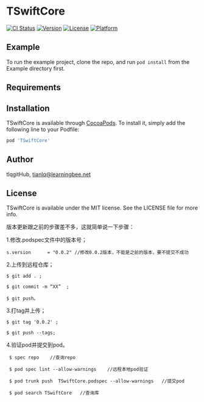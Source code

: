# TSwiftCore

[![CI Status](https://img.shields.io/travis/tlqgitHub/TSwiftCore.svg?style=flat)](https://travis-ci.org/tlqgitHub/TSwiftCore)
[![Version](https://img.shields.io/cocoapods/v/TSwiftCore.svg?style=flat)](https://cocoapods.org/pods/TSwiftCore)
[![License](https://img.shields.io/cocoapods/l/TSwiftCore.svg?style=flat)](https://cocoapods.org/pods/TSwiftCore)
[![Platform](https://img.shields.io/cocoapods/p/TSwiftCore.svg?style=flat)](https://cocoapods.org/pods/TSwiftCore)

## Example

To run the example project, clone the repo, and run `pod install` from the Example directory first.

## Requirements

## Installation

TSwiftCore is available through [CocoaPods](https://cocoapods.org). To install
it, simply add the following line to your Podfile:

```ruby
pod 'TSwiftCore'
```

## Author

tlqgitHub, tianlq@learningbee.net

## License

TSwiftCore is available under the MIT license. See the LICENSE file for more info.

版本更新跟之前的步骤差不多，这就简单说一下步骤：

1.修改.podspec文件中的版本号；

    s.version      = "0.0.2" //修改0.0.2版本，不能是之前的版本，要不提交不成功

2.上传到远程仓库；

    $ git add . ;  

    $ git commit -m “XX”  ; 

    $ git push。

3.打tag并上传；

    $ git tag '0.0.2' ;    

    $ git push --tags;

4.验证pod并提交到pod。

     $ spec repo    //查询repo

     $ pod spec lint --allow-warnings    //远程本地pod验证

     $ pod trunk push  TSwiftCore.podspec --allow-warnings   //提交pod

     $ pod search TSwiftCore   //查询库
